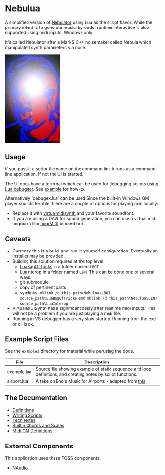 
# Nebulua

A simplified version of [Nebulator](https://github.com/cepthomas/Nebulator.git) using Lua as the script flavor.
While the primary intent is to generate music-by-code, runtime interaction is also supported using midi inputs.
Windows only.

It's called Nebulator after a MarkS C++ noisemaker called Nebula which manipulated synth parameters via code.

![logo](docs/marks.png)

## Usage

If you pass it a script file name on the command line it runs as a command line application. If not the UI is started.

The UI does have a terminal which can be used for debugging scripts using
[Lua debugger](https://github.com/cepthomas/LuaBagOfTricks/blob/main/debugex.lua).
See [example](examples/example.lua) for how-to.

Alternatively 'debugex.lua' can be used
Since the built-in Windows GM player sounds terrible, there are a couple of options for playing midi locally:
- Replace it with [virtualmidisynth](https://coolsoft.altervista.org/en/virtualmidisynth) and your favorite soundfont.
- If you are using a DAW for sound generation, you can use a virtual midi loopback like
    [loopMIDI](http://www.tobias-erichsen.de/software/loopmidi.html) to send to it.


## Caveats

- Currently this is a build-and-run-it-yourself configuration. Eventually an installer may be provided.
- Building this solution requires at the top level:
  - [LuaBagOfTricks](https://github.com/cepthomas/LuaBagOfTricks) in a folder named `LBOT`
  - [LuaInterop](https://github.com/cepthomas/LuaInterop) in a folder named `LINT`
  This can be done one of several ways:
  - git submodule
  - copy of pertinent parts
  - symlinks: `mklink /d this_path\Nebulua\LBOT source_path\LuaBagOfTricks` and `mklink /d this_path\Nebulua\LINT source_path\LuaInterop`
- VirtualMIDISynth has a significant delay after realtime midi inputs. This will not be a problem if you are just playing a midi file.
- Running in VS debugger has a very slow startup. Running from the exe or cli is ok.


## Example Script Files

See the `examples` directory for material while perusing the docs.

File        | Description
----------- | -----------
example.lua | Source file showing example of static sequence and loop definitions, and creating notes by script functions.
airport.lua | A take on Eno's Music for Airports - adapted from [this](https://github.com/teropa/musicforairports.js).


## The Documentation

- [Definitions](docs/definitions.md)
- [Writing Scripts](docs/writing_scripts.md)
- [Tech Notes](docs/tech_notes.md)
- [Builtin Chords and Scales](docs/music_defs.md)
- [Midi GM Definitions](docs/midi_defs.md)


## External Components

This application uses these FOSS components:
- [NAudio](https://github.com/naudio/NAudio).
